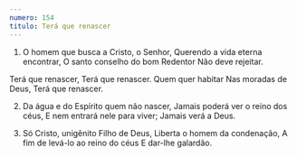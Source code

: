 ```yaml
---
numero: 154
titulo: Terá que renascer
---
```

1. O homem que busca a Cristo, o Senhor,
Querendo a vida eterna encontrar,
O santo conselho do bom Redentor
Não deve rejeitar.

Terá que renascer,
Terá que renascer.
Quem quer habitar
Nas moradas de Deus,
Terá que renascer.

2. Da água e do Espírito quem não nascer,
Jamais poderá ver o reino dos céus,
E nem entrará nele para viver;
Jamais verá a Deus.

3. Só Cristo, unigênito Filho de Deus,
Liberta o homem da condenação,
A fim de levá-lo ao reino do céus
E dar-lhe galardão.
